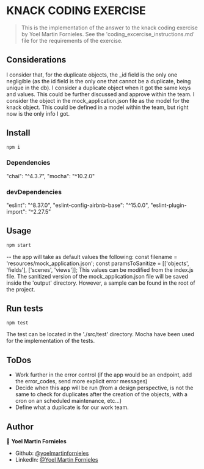# KNACK CODING EXERCISE

> This is the implementation of the answer to the knack coding exercise by Yoel Martin Fornieles.
> See the 'coding_excercise_instructions.md' file for the requirements of the exercise.

## Considerations

I consider that, for the duplicate objects, the _id field is the only one negligible (as the id field is the only one that cannot be a duplicate, being unique in the db).
I consider a duplicate object when it got the same keys and values. This could be further discussed and approve within the team.
I consider the object in the mock_application.json file as the model for the knack object. This could be defined in a model within the team, but right now is the only info I got.

## Install

```sh
npm i
```

### Dependencies
  "chai": "^4.3.7",
  "mocha": "^10.2.0"

### devDependencies

  "eslint": "^8.37.0",
  "eslint-config-airbnb-base": "^15.0.0",
  "eslint-plugin-import": "^2.27.5"

## Usage

```sh
npm start
```

-- the app will take as default values the following:
const filename = 'resources/mock_application.json';
const paramsToSanitize = [['objects', 'fields'], ['scenes', 'views']];
This values can be modified from the index.js file.
The sanitized version of the mock_application.json file will be saved inside the 'output' directory. However, a sample can be found in the root of the project.

## Run tests

```sh
npm test
```

The test can be located in the './src/test' directory.
Mocha have been used for the implementation of the tests.

## ToDos

- Work further in the error control (if the app would be an endpoint, add the error_codes, send more explicit error messages)
- Decide when this app will be run (from a design perspective, is not the same to check for duplicates after the creation of the objects, with a cron on an scheduled maintenance, etc...)
- Define what a duplicate is for our work team.

## Author

👤 **Yoel Martin Fornieles**

- Github: [@yoelmartinfornieles](https://github.com/yoelmartinfornieles)
- LinkedIn: [@Yoel Martin Fornieles](https://www.linkedin.com/in/yoel-martin/)
